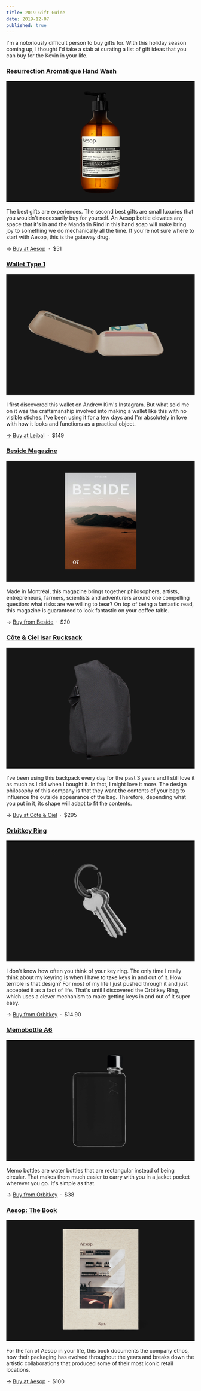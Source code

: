 ```yaml
---
title: 2019 Gift Guide
date: 2019-12-07
published: true
---
```


I'm a notoriously difficult person to buy gifts for. With this holiday season coming up, I thought I'd take a stab at curating a list of gift ideas that you can buy for the Kevin in your life.


### [Resurrection Aromatique Hand Wash](https://www.aesop.com/ca/en/p/body-hand/hand/resurrection-aromatique-hand-wash/)

![](./aesop-hand-soap.jpg)

The best gifts are experiences. The second best gifts are small luxuries that you wouldn't necessarily buy for yourself. An Aesop bottle elevates any space that it's in and the Mandarin Rind in this hand soap will make bring joy to something we do mechanically all the time. If you're not sure where to start with Aesop, this is the gateway drug.

&rarr; [Buy at Aesop](https://www.aesop.com/ca/en/p/body-hand/hand/resurrection-aromatique-hand-wash/)&nbsp;&nbsp;&middot;&nbsp;&nbsp;$51


### [Wallet Type 1](https://store.leibal.com/products/wallet-type1)
![](./wallet-type-1.jpg)

I first discovered this wallet on Andrew Kim's Instagram. But what sold me on it was the craftsmanship involved into making a wallet like this with no visible stiches. I've been using it for a few days and I'm absolutely in love with how it looks and functions as a practical object.

[&rarr; Buy at Leibal](https://store.leibal.com/products/wallet-type1)&nbsp;&nbsp;&middot;&nbsp;&nbsp;$149


### [Beside Magazine](https://shop.beside.media/products/issue-07)
![](./beside.jpg)

Made in Montréal, this magazine brings together philosophers, artists, entrepreneurs, farmers, scientists and adventurers around one compelling question: what risks are we willing to bear? On top of being a fantastic read, this magazine is guaranteed to look fantastic on your coffee table.

&rarr; [Buy from Beside](https://shop.beside.media/products/issue-07)&ensp;&middot;&ensp;$20


### [Côte & Ciel Isar Rucksack](https://www.coteetciel.com/collections/all-black/products/isar-m-ecoyarn-black)
![](./isar.jpg)

I've been using this backpack every day for the past 3 years and I still love it as much as I did when I bought it. In fact, I might love it more. The design philosophy of this company is that they want the contents of your bag to influence the outside appearance of the bag. Therefore, depending what you put in it, its shape will adapt to fit the contents.

&rarr; [Buy at Côte & Ciel](https://www.coteetciel.com/collections/all-black/products/isar-m-ecoyarn-black)&ensp;&middot;&ensp;$295


### [Orbitkey Ring](https://www.orbitkey.com/collections/orbitkey-ring/products/orbitkey-ring?variant=12219371454560)
![](./orbit.jpg)

I don't know how often you think of your key ring. The only time I really think about my keyring is when I have to take keys in and out of it. How terrible is that design? For most of my life I just pushed through it and just accepted it as a fact of life. That's until I discovered the Orbitkey Ring, which uses a clever mechanism to make getting keys in and out of it super easy.

&rarr; [Buy from Orbitkey](https://www.coteetciel.com/collections/all-black/products/isar-m-ecoyarn-black)&ensp;&middot;&ensp;$14.90


### [Memobottle A6](https://www.memobottle.us/collections/shop-all/products/a6-memobottle-1)
![](./memobottle-a6.jpg)

Memo bottles are water bottles that are rectangular instead of being circular. That makes them much easier to carry with you in a jacket pocket wherever you go. It's simple as that.

&rarr; [Buy from Orbitkey](https://www.coteetciel.com/collections/all-black/products/isar-m-ecoyarn-black)&ensp;&middot;&ensp;$38


### [Aesop: The Book](https://www.aesop.com/ca/en/p/home/home-gifts/aesop-the-book/)
![](./aesop-book.jpg)

For the fan of Aesop in your life, this book documents the company ethos, how their packaging has evolved throughout the years and breaks down the artistic collaborations that produced some of their most iconic retail locations.

&rarr; [Buy at Aesop](https://www.aesop.com/ca/en/p/body-hand/hand/resurrection-aromatique-hand-wash/)&ensp;&middot;&ensp;$100
